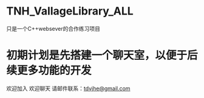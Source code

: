 # TNH_VallageLibrary_ALL
只是一个C++websever的合作练习项目
# 初期计划是先搭建一个聊天室，以便于后续更多功能的开发
欢迎加入 欢迎聊天
请邮件联系：tdvjhe@gmail.com

